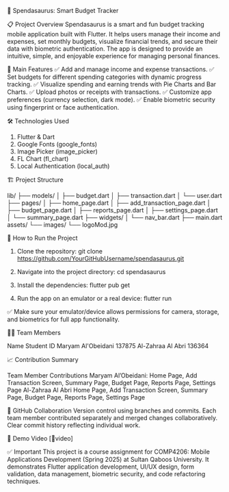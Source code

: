🦖 Spendasaurus: Smart Budget Tracker

📋 Project Overview
Spendasaurus is a smart and fun budget tracking mobile application built with Flutter. It helps users manage their income and expenses, set monthly budgets, visualize financial trends, and secure their data with biometric authentication. The app is designed to provide an intuitive, simple, and enjoyable experience for managing personal finances.

🎯 Main Features
✅ Add and manage income and expense transactions.
✅ Set budgets for different spending categories with dynamic progress tracking.
✅ Visualize spending and earning trends with Pie Charts and Bar Charts.
✅ Upload photos or receipts with transactions.
✅ Customize app preferences (currency selection, dark mode).
✅ Enable biometric security using fingerprint or face authentication.

🛠️ Technologies Used
  1. Flutter & Dart
  2. Google Fonts (google_fonts)
  3. Image Picker (image_picker)
  4. FL Chart (fl_chart)
  5. Local Authentication (local_auth)

🏗️ Project Structure

lib/
├── models/
│    ├── budget.dart
│    ├── transaction.dart
│    └── user.dart
├── pages/
│    ├── home_page.dart
│    ├── add_transaction_page.dart
│    ├── budget_page.dart
│    ├── reports_page.dart
│    ├── settings_page.dart
│    └── summary_page.dart
├── widgets/
│    └── nav_bar.dart
├── main.dart
assets/
└── images/
    └── logoMod.jpg

    
🚀 How to Run the Project
1. Clone the repository:
git clone https://github.com/YourGitHubUsername/spendasaurus.git

2. Navigate into the project directory:
cd spendasaurus

3. Install the dependencies:
flutter pub get

4. Run the app on an emulator or a real device:
flutter run

✅ Make sure your emulator/device allows permissions for camera, storage, and biometrics for full app functionality.

👩‍💻 Team Members

Name	                Student ID
Maryam Al'Obeidani	   137875
Al-Zahraa Al Abri	     136364

📈 Contribution Summary

Team Member	Contributions
Maryam Al’Obeidani:	Home Page, Add Transaction Screen, Summary Page, Budget Page, Reports Page, Settings Page
Al-Zahraa Al Abri	Home Page, Add Transaction Screen, Summary Page, Budget Page, Reports Page, Settings Page

📂 GitHub Collaboration
Version control using branches and commits.
Each team member contributed separately and merged changes collaboratively.
Clear commit history reflecting individual work.

🎥 Demo Video
[🔗video]

✅ Important
This project is a course assignment for COMP4206: Mobile Applications Development (Spring 2025) at Sultan Qaboos University.
It demonstrates Flutter application development, UI/UX design, form validation, data management, biometric security, and code refactoring techniques.
